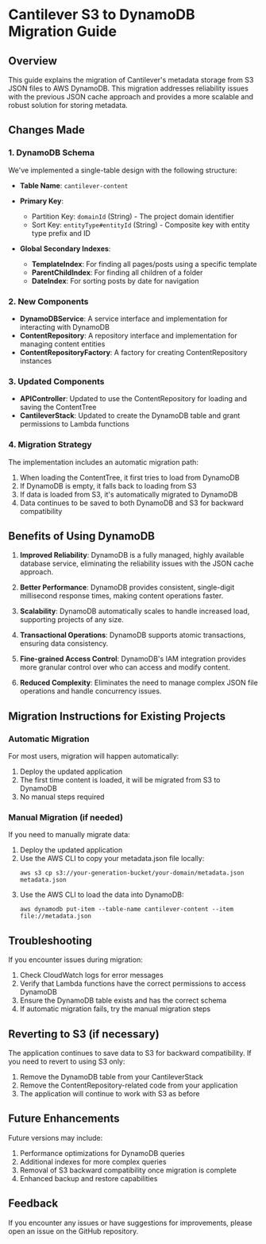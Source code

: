 # Cantilever S3 to DynamoDB Migration Guide

## Overview

This guide explains the migration of Cantilever's metadata storage from S3 JSON files to AWS DynamoDB. This migration addresses reliability issues with the previous JSON cache approach and provides a more scalable and robust solution for storing metadata.

## Changes Made

### 1. DynamoDB Schema

We've implemented a single-table design with the following structure:

- **Table Name**: `cantilever-content`
- **Primary Key**: 
  - Partition Key: `domainId` (String) - The project domain identifier
  - Sort Key: `entityType#entityId` (String) - Composite key with entity type prefix and ID

- **Global Secondary Indexes**:
  - **TemplateIndex**: For finding all pages/posts using a specific template
  - **ParentChildIndex**: For finding all children of a folder
  - **DateIndex**: For sorting posts by date for navigation

### 2. New Components

- **DynamoDBService**: A service interface and implementation for interacting with DynamoDB
- **ContentRepository**: A repository interface and implementation for managing content entities
- **ContentRepositoryFactory**: A factory for creating ContentRepository instances

### 3. Updated Components

- **APIController**: Updated to use the ContentRepository for loading and saving the ContentTree
- **CantileverStack**: Updated to create the DynamoDB table and grant permissions to Lambda functions

### 4. Migration Strategy

The implementation includes an automatic migration path:

1. When loading the ContentTree, it first tries to load from DynamoDB
2. If DynamoDB is empty, it falls back to loading from S3
3. If data is loaded from S3, it's automatically migrated to DynamoDB
4. Data continues to be saved to both DynamoDB and S3 for backward compatibility

## Benefits of Using DynamoDB

1. **Improved Reliability**: DynamoDB is a fully managed, highly available database service, eliminating the reliability issues with the JSON cache approach.

2. **Better Performance**: DynamoDB provides consistent, single-digit millisecond response times, making content operations faster.

3. **Scalability**: DynamoDB automatically scales to handle increased load, supporting projects of any size.

4. **Transactional Operations**: DynamoDB supports atomic transactions, ensuring data consistency.

5. **Fine-grained Access Control**: DynamoDB's IAM integration provides more granular control over who can access and modify content.

6. **Reduced Complexity**: Eliminates the need to manage complex JSON file operations and handle concurrency issues.

## Migration Instructions for Existing Projects

### Automatic Migration

For most users, migration will happen automatically:

1. Deploy the updated application
2. The first time content is loaded, it will be migrated from S3 to DynamoDB
3. No manual steps required

### Manual Migration (if needed)

If you need to manually migrate data:

1. Deploy the updated application
2. Use the AWS CLI to copy your metadata.json file locally:
   ```
   aws s3 cp s3://your-generation-bucket/your-domain/metadata.json metadata.json
   ```
3. Use the AWS CLI to load the data into DynamoDB:
   ```
   aws dynamodb put-item --table-name cantilever-content --item file://metadata.json
   ```

## Troubleshooting

If you encounter issues during migration:

1. Check CloudWatch logs for error messages
2. Verify that Lambda functions have the correct permissions to access DynamoDB
3. Ensure the DynamoDB table exists and has the correct schema
4. If automatic migration fails, try the manual migration steps

## Reverting to S3 (if necessary)

The application continues to save data to S3 for backward compatibility. If you need to revert to using S3 only:

1. Remove the DynamoDB table from your CantileverStack
2. Remove the ContentRepository-related code from your application
3. The application will continue to work with S3 as before

## Future Enhancements

Future versions may include:

1. Performance optimizations for DynamoDB queries
2. Additional indexes for more complex queries
3. Removal of S3 backward compatibility once migration is complete
4. Enhanced backup and restore capabilities

## Feedback

If you encounter any issues or have suggestions for improvements, please open an issue on the GitHub repository.